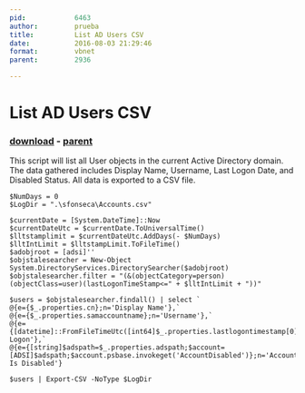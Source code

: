```yaml
---
pid:            6463
author:         prueba
title:          List AD Users CSV
date:           2016-08-03 21:29:46
format:         vbnet
parent:         2936

---
```


# List AD Users CSV

### [download](Scripts\6463.vb) - [parent](Scripts\2936.md)

This script will list all User objects in the current Active Directory domain. The data gathered includes Display Name, Username, Last Logon Date, and Disabled Status. All data is exported to a CSV file.

```vbnet
$NumDays = 0
$LogDir = ".\sfonseca\Accounts.csv"

$currentDate = [System.DateTime]::Now
$currentDateUtc = $currentDate.ToUniversalTime()
$lltstamplimit = $currentDateUtc.AddDays(- $NumDays)
$lltIntLimit = $lltstampLimit.ToFileTime()
$adobjroot = [adsi]''
$objstalesearcher = New-Object System.DirectoryServices.DirectorySearcher($adobjroot)
$objstalesearcher.filter = "(&(objectCategory=person)(objectClass=user)(lastLogonTimeStamp<=" + $lltIntLimit + "))"

$users = $objstalesearcher.findall() | select `
@{e={$_.properties.cn};n='Display Name'},`
@{e={$_.properties.samaccountname};n='Username'},`
@{e={[datetime]::FromFileTimeUtc([int64]$_.properties.lastlogontimestamp[0])};n='Last Logon'},`
@{e={[string]$adspath=$_.properties.adspath;$account=[ADSI]$adspath;$account.psbase.invokeget('AccountDisabled')};n='Account Is Disabled'}

$users | Export-CSV -NoType $LogDir
```
